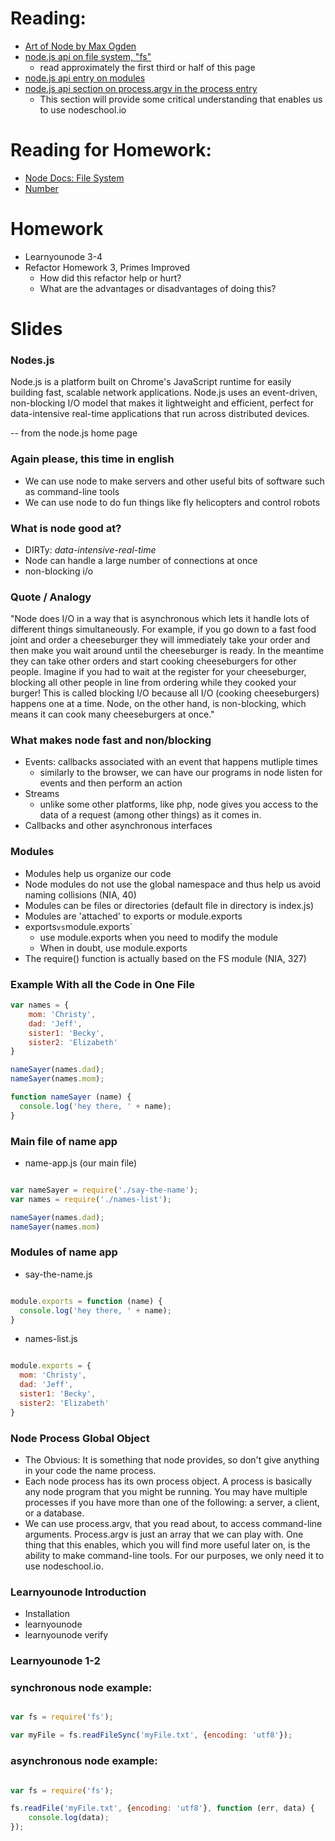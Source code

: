 # Reading: 
- [Art of Node by Max Ogden](https://github.com/maxogden/art-of-node)
- [node.js api on file system, "fs"](http://nodejs.org/api/fs.html) 
    + read approximately the first third or half of this page
- [node.js api entry on modules](http://nodejs.org/api/modules.html)
- [node.js api section on process.argv in the process entry](http://nodejs.org/api/process.html#process_process_argv)
    + This section will provide some critical understanding that enables us to use nodeschool.io
    
# Reading for Homework: 
+ [Node Docs: File System](http://nodejs.org/api/fs.html)
+ [Number](https://developer.mozilla.org/en-US/docs/Web/JavaScript/Reference/Global_Objects/Number#Example:_Using_Number_to_convert_a_Date_object)

# Homework 
- Learnyounode 3-4
- Refactor Homework 3, Primes Improved
    + How did this refactor help or hurt?
    + What are the advantages or disadvantages of doing this? 

# Slides 

### Nodes.js
Node.js is a platform built on Chrome's JavaScript runtime for easily building fast, scalable network applications. Node.js uses an event-driven, non-blocking I/O model that makes it lightweight and efficient, perfect for data-intensive real-time applications that run across distributed devices.

-- from the node.js home page

### Again please, this time in english
- We can use node to make servers and other useful bits of software such as command-line tools
- We can use node to do fun things like fly helicopters and control robots


### What is node good at? 
+ DIRTy: *data-intensive-real-time*
+ Node can handle a large number of connections at once
+ non-blocking i/o

### Quote / Analogy

"Node does I/O in a way that is asynchronous which lets it handle lots of different things simultaneously. For example, if you go down to a fast food joint and order a cheeseburger they will immediately take your order and then make you wait around until the cheeseburger is ready. In the meantime they can take other orders and start cooking cheeseburgers for other people. Imagine if you had to wait at the register for your cheeseburger, blocking all other people in line from ordering while they cooked your burger! This is called blocking I/O because all I/O (cooking cheeseburgers) happens one at a time. Node, on the other hand, is non-blocking, which means it can cook many cheeseburgers at once."

### What makes node fast and non/blocking  

+ Events: callbacks associated with an event that happens mutliple times
    * similarly to the browser, we can have our programs in node listen for events and then perform an action
+ Streams
    * unlike some other platforms, like php, node gives you access to the data of a request (among other things) as it comes in. 
+ Callbacks and other asynchronous interfaces

### Modules

- Modules help us organize our code
- Node modules do not use the global namespace and thus help us avoid naming collisions (NIA, 40)
- Modules can be files or directories (default file in directory is index.js)
- Modules are 'attached' to exports or module.exports
- exports` vs `module.exports`
    + use module.exports when you need to modify the module
    + When in doubt, use module.exports
- The require() function is actually based on the FS module (NIA, 327)

### Example With all the Code in One File

```js
var names = {
    mom: 'Christy',
    dad: 'Jeff',
    sister1: 'Becky',
    sister2: 'Elizabeth'
}

nameSayer(names.dad);
nameSayer(names.mom);

function nameSayer (name) {
  console.log('hey there, ' + name);
}

```

### Main file of name app

- name-app.js (our main file)
```js

var nameSayer = require('./say-the-name');
var names = require('./names-list');

nameSayer(names.dad);
nameSayer(names.mom)

```

### Modules of name app
- say-the-name.js 
```js

module.exports = function (name) {
  console.log('hey there, ' + name);
}

```

- names-list.js
```js

module.exports = {
  mom: 'Christy',
  dad: 'Jeff',
  sister1: 'Becky',
  sister2: 'Elizabeth'
}

```

### Node Process Global Object 
- The Obvious: It is something that node provides, so don't give anything in your code the name process.
- Each node process has its own process object. A process is basically any node program that you might be running. You may have multiple processes if you have more than one of the following: a server, a client, or a database.
- We can use process.argv, that you read about, to access command-line arguments. Process.argv is just an array that we can play with. One thing that this enables, which you will find more useful later on, is the ability to make command-line tools. For our purposes, we only need it to use nodeschool.io.

### Learnyounode Introduction
- Installation
- learnyounode
- learnyounode verify 

### Learnyounode 1-2 

### synchronous node example: 
```js 

var fs = require('fs');

var myFile = fs.readFileSync('myFile.txt', {encoding: 'utf8'});


```

### asynchronous node example: 

```js

var fs = require('fs');

fs.readFile('myFile.txt', {encoding: 'utf8'}, function (err, data) {
    console.log(data);
});

```
